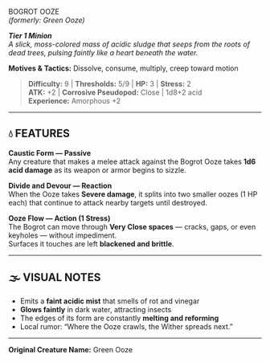 BOGROT OOZE  
*(formerly: Green Ooze)*

***Tier 1 Minion***  
*A slick, moss-colored mass of acidic sludge that seeps from the roots of dead trees, pulsing faintly like a heart beneath the water.*

**Motives & Tactics:** Dissolve, consume, multiply, creep toward motion

> **Difficulty:** 9 | **Thresholds:** 5/9 | **HP:** 3 | **Stress:** 2  
> **ATK:** +2 | **Corrosive Pseudopod:** Close | 1d8+2 acid  
> **Experience:** Amorphous +2

---

## 💧 FEATURES

**Caustic Form — Passive**  
Any creature that makes a melee attack against the Bogrot Ooze takes **1d6 acid damage** as its weapon or armor begins to sizzle.

**Divide and Devour — Reaction**  
When the Ooze takes **Severe damage**, it splits into two smaller oozes (1 HP each) that continue to attack nearby targets until destroyed.

**Ooze Flow — Action (1 Stress)**  
The Bogrot can move through **Very Close spaces** — cracks, gaps, or even keyholes — without impediment.  
Surfaces it touches are left **blackened and brittle**.

---

## 🌫️ VISUAL NOTES  
- Emits a **faint acidic mist** that smells of rot and vinegar  
- **Glows faintly** in dark water, attracting insects  
- The edges of its form are constantly **melting and reforming**  
- Local rumor: “Where the Ooze crawls, the Wither spreads next.”

---

**Original Creature Name:** Green Ooze
